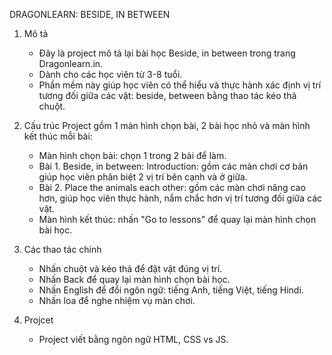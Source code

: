 DRAGONLEARN: BESIDE, IN BETWEEN

1. Mô tả
    - Đây là project mô tả lại bài học Beside, in between trong trang Dragonlearn.in.
    - Dành cho các học viên từ 3-8 tuổi.
    - Phần mềm này giúp học viên có thể hiểu và thực hành xác định vị trí tương đối giữa các vật: beside, between bằng thao tác kéo thả chuột.
  
2. Cấu trúc
    Project gồm 1 màn hình chọn bài, 2 bài học nhỏ và màn hình kết thúc mỗi bài:
    - Màn hình chọn bài: chọn 1 trong 2 bài để làm.
    - Bài 1. Beside, in between: Introduction: gồm các màn chơi cơ bản giúp học viên phân biệt 2 vị trí bên cạnh và ở giữa.
    - Bài 2. Place the animals each other: gồm các màn chơi nâng cao hơn, giúp học viên thực hành, nắm chắc hơn vị trí tương đối giữa các vật.
    - Màn hình kết thúc: nhấn "Go to lessons" để quay lại màn hình chọn bài học.
  
3. Các thao tác chính
    - Nhấn chuột và kéo thả để đặt vật đúng vị trí.
    - Nhấn Back để quay lại màn hình chọn bài học.
    - Nhấn English để đổi ngôn ngữ: tiếng Anh, tiếng Việt, tiếng Hindi.
    - Nhấn loa để nghe nhiệm vụ màn chơi.
  
4. Projcet
    - Project viết bằng ngôn ngữ HTML, CSS vs JS.
  
  
